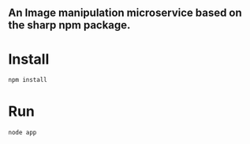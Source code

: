 ## An Image manipulation microservice based on the sharp npm package.


# Install

```sh
npm install
```

# Run

```sh
node app
```
